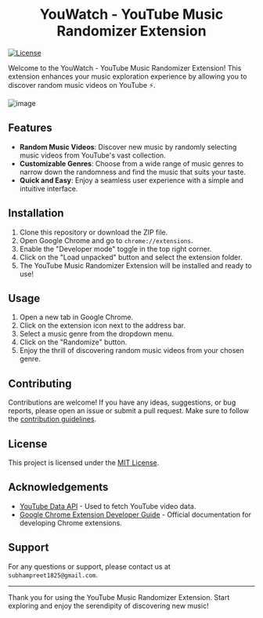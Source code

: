 <h1 align="center">YouWatch - YouTube Music Randomizer Extension</h1>

[![License](https://img.shields.io/badge/license-MIT-blue.svg)](LICENSE)

Welcome to the YouWatch - YouTube Music Randomizer Extension! This extension enhances your music exploration experience by allowing you to discover random music videos on YouTube ⚡.

![image](https://github.com/Subhampreet/YouTube-Random-Extension/assets/61475220/1053470f-f475-4b6b-80e7-51aedfdd13e7)

## Features

- **Random Music Videos**: Discover new music by randomly selecting music videos from YouTube's vast collection.
- **Customizable Genres**: Choose from a wide range of music genres to narrow down the randomness and find the music that suits your taste.
- **Quick and Easy**: Enjoy a seamless user experience with a simple and intuitive interface.

## Installation

1. Clone this repository or download the ZIP file.
2. Open Google Chrome and go to `chrome://extensions`.
3. Enable the "Developer mode" toggle in the top right corner.
4. Click on the "Load unpacked" button and select the extension folder.
5. The YouTube Music Randomizer Extension will be installed and ready to use!

## Usage

1. Open a new tab in Google Chrome.
2. Click on the extension icon next to the address bar.
3. Select a music genre from the dropdown menu.
4. Click on the "Randomize" button.
5. Enjoy the thrill of discovering random music videos from your chosen genre.

## Contributing

Contributions are welcome! If you have any ideas, suggestions, or bug reports, please open an issue or submit a pull request. Make sure to follow the [contribution guidelines](CONTRIBUTION.md).

## License

This project is licensed under the [MIT License](LICENSE).

## Acknowledgements

- [YouTube Data API](https://developers.google.com/youtube/v3) - Used to fetch YouTube video data.
- [Google Chrome Extension Developer Guide](https://developer.chrome.com/docs/extensions) - Official documentation for developing Chrome extensions.

## Support

For any questions or support, please contact us at `subhampreet1825@gmail.com`.

---

Thank you for using the YouTube Music Randomizer Extension. Start exploring and enjoy the serendipity of discovering new music!
